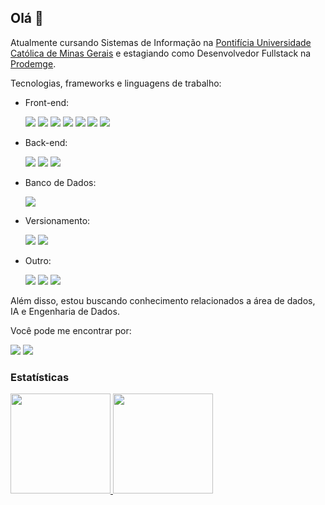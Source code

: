<h2>Olá 👋</h2>

Atualmente cursando Sistemas de Informação na <a href="https://www.pucminas.br/PucVirtual/Graduacao/Paginas/Sistemas-de-Informacao-Bacharelado.aspx">Pontifícia Universidade Católica de Minas Gerais</a> e estagiando como Desenvolvedor Fullstack na <a href="https://www.prodemge.gov.br">Prodemge</a>.

Tecnologias, frameworks e linguagens de trabalho: <br>
- Front-end: <br>
   <div>
      <img src="https://img.shields.io/badge/Angular-DD0031?style=for-the-badge&logo=angular&logoColor=white">  
      <img src="https://img.shields.io/badge/TypeScript-007ACC?style=for-the-badge&logo=typescript&logoColor=white">  
      <img src="https://img.shields.io/badge/Bootstrap-563D7C?style=for-the-badge&logo=bootstrap&logoColor=white">  
      <img src="https://img.shields.io/badge/HTML5-E34F26?style=for-the-badge&logo=html5&logoColor=white">  
      <img src="https://img.shields.io/badge/Sass-CC6699?style=for-the-badge&logo=sass&logoColor=white"> 
      <img src="https://img.shields.io/badge/CSS3-1572B6?style=for-the-badge&logo=css3&logoColor=white"> 
      <img src="https://img.shields.io/badge/Node.js-43853D?style=for-the-badge&logo=node.js&logoColor=white"> 
   </div>
- Back-end: <br>
   <div>
      <img src="https://img.shields.io/badge/Java-ED8B00?style=for-the-badge&logo=java&logoColor=white"> 
      <img src="https://img.shields.io/badge/Hibernate-59666C?style=for-the-badge&logo=Hibernate&logoColor=white">
      <img src="https://img.shields.io/static/v1?style=for-the-badge&message=Spring+Boot&color=6DB33F&logo=Spring+Boot&logoColor=FFFFFF&label=">  
      
   </div>
- Banco de Dados: <br>
   <div>
      <img src="https://img.shields.io/badge/Oracle-F80000?style=for-the-badge&logo=Oracle&logoColor=white">  
   </div>
   
 - Versionamento:<br> 
    <div>
      <img src="https://img.shields.io/badge/GIT-E44C30?style=for-the-badge&logo=git&logoColor=white">  
      <img src="https://img.shields.io/badge/GitLab-330F63?style=for-the-badge&logo=gitlab&logoColor=white">
   </div>
    
- Outro:<br> 
   <div>
      <img src="https://img.shields.io/badge/Miro-050038?style=for-the-badge&logo=Miro&logoColor=white">  
      <img src="https://img.shields.io/badge/Figma-F24E1E?style=for-the-badge&logo=figma&logoColor=white">
      <img src="https://img.shields.io/badge/Jira-0052CC?style=for-the-badge&logo=Jira&logoColor=white">
   </div>


Além disso, estou buscando conhecimento relacionados a área de dados, IA e Engenharia de Dados. 

Você pode me encontrar por: 
<div>
<a href="salesvictor@icloud.com" target="_blank"><img src="https://camo.githubusercontent.com/7a69bd5d09a95f693fb09fa498af196ea6fceecf63a70a7a37d17d5de5c97d17/68747470733a2f2f696d672e736869656c64732e696f2f7374617469632f76313f7374796c653d666f722d7468652d6261646765266d6573736167653d69436c6f756426636f6c6f723d333639334633266c6f676f3d69436c6f7564266c6f676f436f6c6f723d464646464646266c6162656c3d" target="_blank"></a>
<a href="https://www.linkedin.com/in/sales-victor" target="_blank"><img src="https://img.shields.io/badge/LinkedIn-0077B5?style=for-the-badge&logo=linkedin&logoColor=white" target="_blank"></a>   
</div>

<h3>Estatísticas</h3>

<div>
<a href="https://github.com/sales-victor">
<img height="160em" src="https://github-readme-stats.vercel.app/api/top-langs/?username=sales-victor&layout=compact&langs_count=7&theme=light"/>
<img height="160em" src="https://github-readme-stats.vercel.app/api?username=sales-victor&show_icons=true&theme=ligth&include_all_commits=true&count_private=true"/>
</div>









